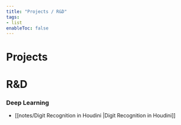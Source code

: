 ```yaml
---
title: "Projects / R&D"
tags:
- list
enableToc: false
---
```


# Projects

# R&D

### Deep Learning
- [[notes/Digit Recognition in Houdini |Digit Recognition in Houdini]]